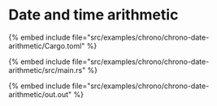 # Date and time arithmetic

{% embed include file="src/examples/chrono/chrono-date-arithmetic/Cargo.toml" %}

{% embed include file="src/examples/chrono/chrono-date-arithmetic/src/main.rs" %}

{% embed include file="src/examples/chrono/chrono-date-arithmetic/out.out" %}


